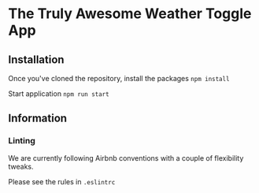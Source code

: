 # The Truly Awesome Weather Toggle App

## Installation

Once you've cloned the repository, install the packages
`npm install`

Start application
`npm run start`


## Information
### Linting
We are currently following Airbnb conventions with a couple of flexibility tweaks.

Please see the rules in `.eslintrc`
